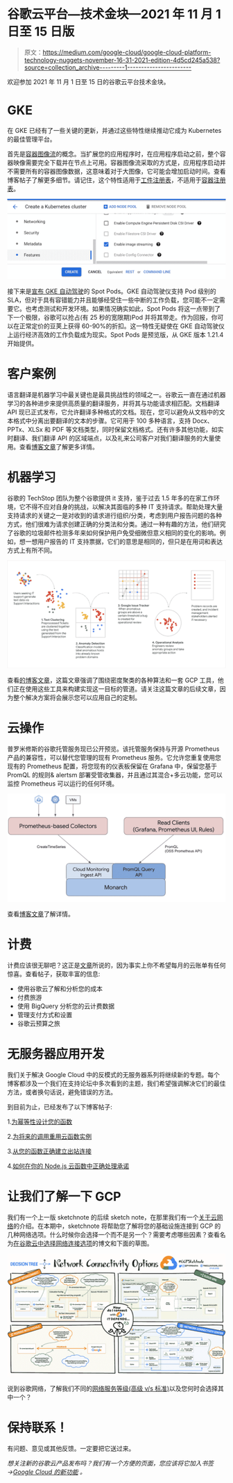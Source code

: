 # 谷歌云平台—技术金块—2021 年 11 月 1 日至 15 日版

> 原文：<https://medium.com/google-cloud/google-cloud-platform-technology-nuggets-november-16-31-2021-edition-4d5cd245a538?source=collection_archive---------1----------------------->

欢迎参加 2021 年 11 月 1 日至 15 日的谷歌云平台技术金块。

# **GKE**

在 GKE 已经有了一些关键的更新，并通过这些特性继续推动它成为 Kubernetes 的最佳管理平台。

首先是[容器图像流](https://cloud.google.com/blog/products/containers-kubernetes/introducing-container-image-streaming-in-gke)的概念。当扩展您的应用程序时，在应用程序启动之前，整个容器映像需要完全下载并在节点上可用。容器图像流采取的方式是，应用程序启动并不需要所有的容器图像数据，这意味着对于大图像，它可能会增加启动时间。查看博客帖子了解更多细节。请记住，这个特性适用于[工件注册表](https://cloud.google.com/artifact-registry/)，不适用于[容器注册表](https://cloud.google.com/container-registry)。

![](img/7aa91edc93db2589d19d68823915a306.png)

接下来是[宣布 GKE 自动驾驶](https://cloud.google.com/blog/products/containers-kubernetes/announcing-spot-pods-for-gke-autopilot)的 Spot Pods。GKE 自动驾驶仪支持 Pod 级别的 SLA，但对于具有容错能力并且能够经受住一些中断的工作负载，您可能不一定需要它。也考虑测试和开发环境。如果情况确实如此，Spot Pods 将这一点带到了下一个极限，谷歌可以抢占(有 25 秒的宽限期)Pod 并将其带走。作为回报，你可以在正常定价的豆荚上获得 60-90%的折扣。这一特性无疑使在 GKE 自动驾驶仪上运行经济高效的工作负载成为现实。Spot Pods 是预览版，从 GKE 版本 1.21.4 开始提供。

# **客户案例**

语言翻译是机器学习中最关键也是最具挑战性的领域之一。谷歌云一直在通过机器学习的各种进步来提供高质量的翻译服务，并将其与功能请求相匹配。文档翻译 API 现已正式发布，它允许翻译多种格式的文档。现在，您可以避免从文档中的文本格式中分离出要翻译的文本的步骤。它可用于 100 多种语言，支持 Docx、PPTx、XLSx 和 PDF 等文档类型，同时保留文档格式。还有许多其他功能，如实时翻译、我们翻译 API 的区域端点，以及礼来公司客户对我们翻译服务的大量使用。查看[博客文章](https://cloud.google.com/blog/products/ai-machine-learning/translation-tools-that-meet-business-needs)了解更多详情。

# **机器学习**

谷歌的 TechStop 团队为整个谷歌提供 it 支持，鉴于过去 1.5 年多的在家工作环境，它不得不应对自身的挑战，以解决其面临的多种 IT 支持请求。帮助处理大量支持请求的关键之一是对收到的请求进行组织/分类，考虑到用户报告问题的各种方式，他们很难为请求创建正确的分类法和分类。通过一种有趣的方法，他们研究了谷歌的垃圾邮件检测多年来如何保护用户免受细微但意义相同的变化的影响。例如，想一想用户报告的 IT 支持票据，它们的意思是相同的，但只是在用词和表达方式上有所不同。

![](img/f2af2a795b09e1d8fc60b817423d2bc9.png)

查看[的博客文章](https://cloud.google.com/blog/topics/developers-practitioners/how-spam-detection-taught-us-better-tech-support)，这篇文章强调了围绕密度聚类的各种算法和一套 GCP 工具，他们正在使用这些工具来构建实现这一目标的管道。请关注这篇文章的后续文章，因为整个解决方案将会展示您可以应用自己的定制。

# **云操作**

普罗米修斯的谷歌托管服务现已公开预览。该托管服务保持与开源 Prometheus 产品的兼容性，可以替代您管理的现有 Prometheus 服务。它允许您重复使用您现有的 Prometheus 配置，将您现有的仪表板保留在 Grafana 中，保留您基于 PromQL 的规则& alertsm 部署受管收集器，并且通过其混合+多云功能，您可以监控 Prometheus 可以运行的任何环境。

![](img/a1707c30d054dd00f245122130077e4c.png)

查看[博客文章](https://cloud.google.com/blog/products/operations/introducing-google-cloud-managed-service-for-prometheus)了解详情。

# **计费**

计费应该很无聊吧？这正是[文章](https://cloud.google.com/blog/topics/developers-practitioners/google-cloud-billing-tutorials-because-surprises-are-home-makeover-shows-not-your-wallet)所说的，因为事实上你不希望每月的云账单有任何惊喜。查看帖子，获取丰富的信息:

*   使用谷歌云了解和分析您的成本
*   付费旅游
*   使用 BigQuery 分析您的云计费数据
*   管理支付方式和设置
*   谷歌云预算之旅

# **无服务器应用开发**

我们关于解决 Google Cloud 中的反模式的无服务器系列将继续新的专题。每个博客都涉及一个我们在支持论坛中多次看到的主题，我们希望强调解决它们的最佳方法，或者换句话说，避免错误的方法。

到目前为止，已经发布了以下博客帖子:

1.[为幂等性设计您的函数](https://cloud.google.com/blog/topics/developers-practitioners/avoiding-gcf-anti-patterns-part-1-how-write-event-driven-cloud-functions-properly-coding-idempotency-mind)

2.[为将来的调用重用云函数实例](https://cloud.google.com/blog/topics/developers-practitioners/avoiding-gcf-anti-patterns-part-2-how-reuse-cloud-function-instances-future-invocations)

3.[从您的函数正确建立出站连接](https://cloud.google.com/blog/topics/developers-practitioners/avoiding-gcf-anti-patterns-part-3-how-establish-outbound-connections-correctly)

4.[如何在你的 Node.js 云函数中正确处理承诺](https://cloud.google.com/blog/topics/developers-practitioners/avoiding-gcf-anti-patterns-part-4-how-handle-promises-correctly-your-nodejs-cloud-function)

# **让我们了解一下 GCP**

我们有一个上一版 sketchnote 的后续 sketch note，在那里我们有一个[关于云网络](https://cloud.google.com/blog/topics/developers-practitioners/google-cloud-networking-overview)的介绍。在本期中，sketchnote 将帮助您了解将您的基础设施连接到 GCP 的几种网络选项。什么时候你会选择一个而不是另一个？需要考虑哪些因素？查看名为[在谷歌云中选择网络连接选项](https://cloud.google.com/blog/topics/developers-practitioners/choosing-network-connectivity-option-google-cloud)的博文和下面的草图。

![](img/0054518fcf5765bcfe9c575137c9f26c.png)

说到谷歌网络，了解我们不同的[网络服务等级(高级 v/s 标准)](https://cloud.google.com/blog/topics/developers-practitioners/google-cloud-network-service-tiers-overview)以及您何时会选择其中一个？

# 保持联系！

有问题、意见或其他反馈。一定要把它送过来。

*想关注新的谷歌云产品发布吗？我们有一个方便的页面，您应该将它加入书签→*[*Google Cloud 的新功能*](https://bit.ly/3umz3cA) *。*